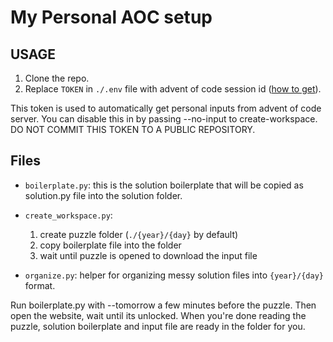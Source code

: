 # My Personal AOC setup

## USAGE

1. Clone the repo.
2. Replace `TOKEN` in `./.env` file with advent of code session
   id ([how to get](https://github.com/wimglenn/advent-of-code-wim/issues/1)).

This token is used to automatically get personal inputs from advent of code server. You can disable this in by passing
--no-input to create-workspace. DO NOT COMMIT THIS TOKEN TO A PUBLIC REPOSITORY.

## Files

- `boilerplate.py`: this is the solution boilerplate that will be copied as solution.py file into the solution folder.

- `create_workspace.py`:
    1. create puzzle folder (`./{year}/{day}` by default)
    2. copy boilerplate file into the folder
    3. wait until puzzle is opened to download the input file

- `organize.py`: helper for organizing messy solution files into `{year}/{day}` format.

Run boilerplate.py with --tomorrow a few minutes before the puzzle. Then open the website, wait until its unlocked. When
you're done reading the puzzle, solution boilerplate and input file are ready in the folder for you.
